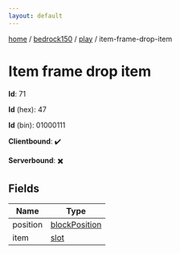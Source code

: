 ```yaml
---
layout: default
---
```


[home](/)  /  [bedrock150](/protocol/bedrock150)  /  [play](/protocol/bedrock150/play)  /  item-frame-drop-item

# Item frame drop item

**Id**: 71

**Id** (hex): 47

**Id** (bin): 01000111

**Clientbound**: ✔️

**Serverbound**: ✖️

## Fields

Name | Type
---|---
position | [blockPosition](/protocol/bedrock150/types/block-position)
item | [slot](/protocol/bedrock150/types/slot)
